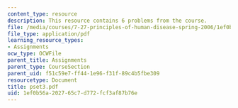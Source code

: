 ```yaml
---
content_type: resource
description: This resource contains 6 problems from the course.
file: /media/courses/7-27-principles-of-human-disease-spring-2006/1ef0b56a202765c7d772fcf3af87b76e_pset3.pdf
file_type: application/pdf
learning_resource_types:
- Assignments
ocw_type: OCWFile
parent_title: Assignments
parent_type: CourseSection
parent_uid: f51c59e7-ff44-1e96-f31f-89c4b5fbe309
resourcetype: Document
title: pset3.pdf
uid: 1ef0b56a-2027-65c7-d772-fcf3af87b76e
---
```

